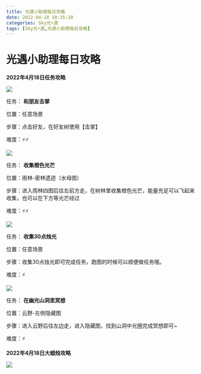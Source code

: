 ```yaml
---
title: 光遇小助理每日攻略
date: 2022-04-18 10:35:10
categories: Sky光•遇
tags: [Sky光•遇,光遇小助理每日攻略]
---
```

# 光遇小助理每日攻略
**2022年4月18日任务攻略**

![](https://ok.166.net/reunionpub/ds/kol/20220418/000509-u0a1nhvm4c.png)

任务： **和朋友击掌**

位置：任意场景

步骤：点击好友，在好友树使用【击掌】

难度：⚡⚡

![](https://ok.166.net/reunionpub/ds/kol/20220415/000722-dz8nqpb7m5.png)

任务： **收集橙色光芒**

位置：雨林-密林遗迹（水母图）

步骤：进入雨林四图后往左前方走，在树林里收集橙色光芒，能量充足可以飞起来收集，也可以在下方等光芒经过

难度：⚡⚡

![](https://ok.166.net/reunionpub/ds/kol/20220413/000428-13jdlg4vak.png)

任务： **收集30点烛光**

位置：任意场景

步骤：收集30点烛光即可完成任务，跑图的时候可以顺便做任务哦。

难度：⚡

![](https://ok.166.net/reunionpub/ds/kol/20220418/000559-62z5km1nha.png)

任务： **在幽光山洞里冥想**

位置：云野-左侧隐藏图

步骤：进入云野后往左边走，进入隐藏图，找到山洞中光圈完成冥想即可~

难度：⚡

  

  

 **2022年4月18日大蜡烛攻略**

![](https://ok.166.net/reunionpub/ds/kol/20220418/000715-ej59rblz34.png)

  

